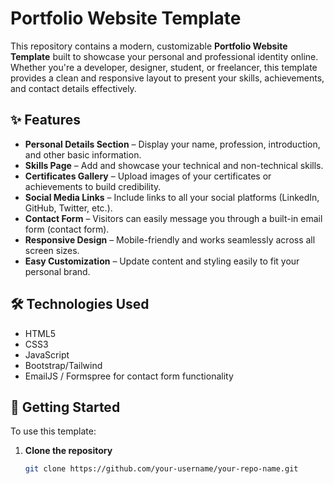 # Portfolio Website Template

This repository contains a modern, customizable **Portfolio Website Template** built to showcase your personal and professional identity online. Whether you're a developer, designer, student, or freelancer, this template provides a clean and responsive layout to present your skills, achievements, and contact details effectively.

## ✨ Features

- **Personal Details Section** – Display your name, profession, introduction, and other basic information.
- **Skills Page** – Add and showcase your technical and non-technical skills.
- **Certificates Gallery** – Upload images of your certificates or achievements to build credibility.
- **Social Media Links** – Include links to all your social platforms (LinkedIn, GitHub, Twitter, etc.).
- **Contact Form** – Visitors can easily message you through a built-in email form (contact form).
- **Responsive Design** – Mobile-friendly and works seamlessly across all screen sizes.
- **Easy Customization** – Update content and styling easily to fit your personal brand.

## 🛠️ Technologies Used

- HTML5
- CSS3
- JavaScript 
-  Bootstrap/Tailwind
-  EmailJS / Formspree for contact form functionality

## 🚀 Getting Started

To use this template:

1. **Clone the repository**
   ```bash
   git clone https://github.com/your-username/your-repo-name.git

